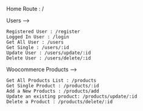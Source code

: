 Home Route : /

Users -->

    Registered User : /register
    Logged In User : /login
    Get All User : /users
    Get Single : /users/:id
    Update User : /users/update/:id
    Delete User : /users/delete/:id


Woocommerce Products -->

    Get All Products List : /products
    Get Single Product : /products/:id
    Add a New Products : /products/add
    Update an existing product: /products/update/:id
    Delete a Product : /products/delete/:id 
